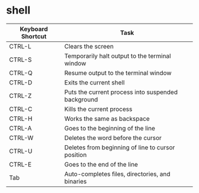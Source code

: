 # shell

| Keyboard Shortcut | Task                                               |
|-------------------|----------------------------------------------------|
| CTRL-L            | Clears the screen                                  |
| CTRL-S            | Temporarily halt output to the terminal window     |
| CTRL-Q            | Resume output to the terminal window               |
| CTRL-D            | Exits the current shell                            |
| CTRL-Z            | Puts the current process into suspended background |
| CTRL-C            | Kills the current process                          |
| CTRL-H            | Works the same as backspace                        |
| CTRL-A            | Goes to the beginning of the line                  |
| CTRL-W            | Deletes the word before the cursor                 |
| CTRL-U            | Deletes from beginning of line to cursor position  |
| CTRL-E            | Goes to the end of the line                        |
| Tab               | Auto-completes files, directories, and binaries    |